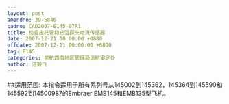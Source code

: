 ```yaml
---
layout: post
amendno: 39-5846
cadno: CAD2007-E145-07R1
title: 检查皮托管和总温探头电流传感器
date: 2007-12-21 00:00:00 +0800
effdate: 2007-12-21 00:00:00 +0800
tag: E145
categories: 民航西南地区管理局适航审定处
author: 汪毅飞
---
```


##适用范围:
本指令适用于所有系列号从145002到145362，145364到145590和145592到14500987的Embraer EMB145和EMB135型飞机。

